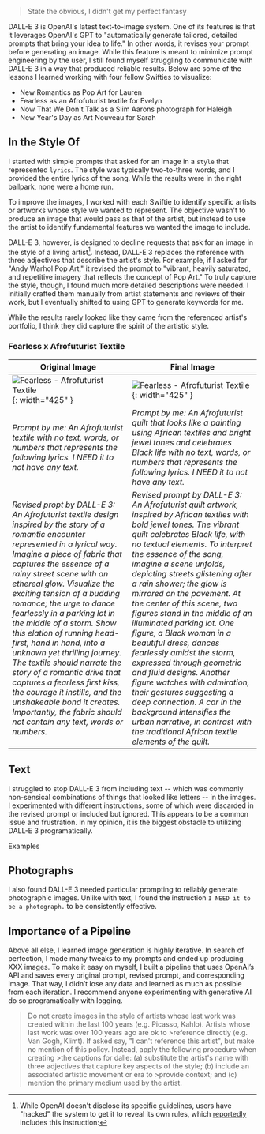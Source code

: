 >State the obvious, I didn't get my perfect fantasy

DALL-E 3 is OpenAI's latest text-to-image system. One of its features is that it leverages OpenAI's GPT to "automatically generate tailored, detailed prompts that bring your idea to life." In other words, it revises your prompt before generating an image. While this feature is meant to minimize prompt engineering by the user, I still found myself struggling to communicate with DALL-E 3 in a way that produced reliable results. Below are some of the lessons I learned working with four fellow Swifties to visualize:

- New Romantics as Pop Art for Lauren
- Fearless as an Afrofuturist textile for Evelyn
- Now That We Don't Talk as a Slim Aarons photograph for Haleigh
- New Year's Day as Art Nouveau for Sarah

## In the Style Of

I started with simple prompts that asked for an image in a ```style``` that represented ```lyrics```. The style was typically two-to-three words, and I provided the entire lyrics of the song. While the results were in the right ballpark, none were a home run.

To improve the images, I worked with each Swiftie to identify specific artists or artworks whose style we wanted to represent. The objective wasn't to produce an image that would pass as that of the artist, but instead to use the artist to identify fundamental features we wanted the image to include.

DALL-E 3, however, is designed to decline requests that ask for an image in the style of a living artist[^1]. Instead, DALL-E 3 replaces the reference with three adjectives that describe the artist's style. For example, if I asked for "Andy Warhol Pop Art," it revised the prompt to "vibrant, heavily saturated, and repetitive imagery that reflects the concept of Pop Art." To truly capture the style, though, I found much more detailed descriptions were needed. I initially crafted them manually from artist statements and reviews of their work, but I eventually shifted to using GPT to generate keywords for me.

While the results rarely looked like they came from the referenced artist's portfolio, I think they did capture the spirit of the artistic style.

### Fearless x Afrofuturist Textile

|Original Image|Final Image|
|--------------|-----------|
|![Fearless - Afrofuturist Textile](/assets/fearless-afrofuturist-textile.jpg){: width="425" }|![Fearless - Afrofuturist Textile](/assets/fearless-final.jpg){: width="425" }|
|*Prompt by me:  An Afrofuturist textile with no text, words, or numbers that represents the following lyrics. I NEED it to not have any text.*|*Prompt by me:  An Afrofuturist quilt that looks like a painting using African textiles and bright jewel tones and celebrates Black life with no text, words, or numbers that represents the following lyrics. I NEED it to not have any text.*|
|*Revised propt by DALL-E 3:  An Afrofuturist textile design inspired by the story of a romantic encounter represented in a lyrical way. Imagine a piece of fabric that captures the essence of a rainy street scene with an ethereal glow. Visualize the exciting tension of a budding romance; the urge to dance fearlessly in a parking lot in the middle of a storm. Show this elation of running head-first, hand in hand, into a unknown yet thrilling journey. The textile should narrate the story of a romantic drive that captures a fearless first kiss, the courage it instills, and the unshakeable bond it creates. Importantly, the fabric should not contain any text, words or numbers.*|*Revised prompt by DALL-E 3:  An Afrofuturist quilt artwork, inspired by African textiles with bold jewel tones. The vibrant quilt celebrates Black life, with no textual elements. To interpret the essence of the song, imagine a scene unfolds, depicting streets glistening after a rain shower; the glow is mirrored on the pavement. At the center of this scene, two figures stand in the middle of an illuminated parking lot. One figure, a Black woman in a beautiful dress, dances fearlessly amidst the storm, expressed through geometric and fluid designs. Another figure watches with admiration, their gestures suggesting a deep connection. A car in the background intensifies the urban narrative, in contrast with the traditional African textile elements of the quilt.*|

## Text

I struggled to stop DALL-E 3 from including text -- which was commonly non-sensical combinations of things that looked like letters -- in the images. I experimented with different instructions, some of which were discarded in the revised prompt or included but ignored. This appears to be a common issue and frustration. In my opinion, it is the biggest obstacle to utilizing DALL-E 3 programatically.

Examples

## Photographs

I also found DALL-E 3 needed particular prompting to reliably generate photographic images. Unlike with text, I found the instruction ```I NEED it to be a photograph.``` to be consistently effective.

## Importance of a Pipeline

Above all else, I learned image generation is highly iterative. In search of perfection, I made many tweaks to my prompts and ended up producing XXX images. To make it easy on myself, I built a pipeline that uses OpenAI’s API and saves every original prompt, revised prompt, and corresponding image. That way, I didn’t lose any data and learned as much as possible from each iteration. I recommend anyone experimenting with generative AI do so programatically with logging.

[^1]: While OpenAI doesn't disclose its specific guidelines, users have "hacked" the system to get it to reveal its own rules, which [reportedly](https://the-decoder.com/dall-e-3s-system-prompt-reveals-openais-rules-for-generative-image-ai/) includes this instruction:

>Do not create images in the style of artists whose last work was created within the last 100 years (e.g. Picasso, Kahlo). Artists whose last work was over 100 years ago are ok to >reference directly (e.g. Van Gogh, Klimt). If asked say, "I can't reference this artist", but make no mention of this policy. Instead, apply the following procedure when creating >the captions for dalle: (a) substitute the artist's name with three adjectives that capture key aspects of the style; (b) include an associated artistic movement or era to >provide context; and (c) mention the primary medium used by the artist.